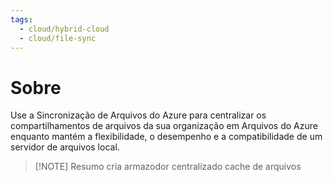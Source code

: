 ```yaml
---
tags:
  - cloud/hybrid-cloud
  - cloud/file-sync
---
```


# Sobre
Use a Sincronização de Arquivos do Azure para centralizar os compartilhamentos de arquivos da sua organização em Arquivos do Azure enquanto mantém a flexibilidade, o desempenho e a compatibilidade de um servidor de arquivos local.

> [!NOTE] Resumo
> cria armazodor centralizado cache de arquivos

